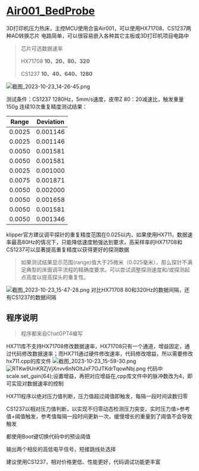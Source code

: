 # [Air001_BedProbe](https://github.com/aoangen/Air001_BedProbe)

3D打印机压力热床，主控MCU使用合宙Air001，可以使用HX71708、CS1237两种AD转换芯片
电路简单，可以很容易嵌入各种其它主板或3D打印机项目电路中



> 芯片可选数据速率
> 
> HX71708 **10、20、80、320**
> 
> CS1237 **10、40、640、1280**



![截图_2023-10-23_14-26-45.png](https://s2.loli.net/2023/10/23/9xsdfjF1c4yCkgL.png)



测试条件：CS1237 1280Hz，5mm/s速度，皮带Z 80：20减速比，触发重量150g
连续10次重复精度测试结果：

| Range  | Deviation |
| ------ | --------- |
| 0.0025 | 0.001146  |
| 0.0025 | 0.001146  |
| 0.0050 | 0.001581  |
| 0.0050 | 0.001581  |
| 0.0025 | 0.001000  |
| 0.0075 | 0.001871  |
| 0.0050 | 0.002000  |
| 0.0050 | 0.001658  |
| 0.0050 | 0.001581  |
| 0.0050 | 0.001346  |

klipper官方建议调平探针的重复精度范围在0.025以内，如果使用HX711，数据速率最高80Hz的情况下，只能降低速度勉强达到要求，高采样率的HX71708和CS1237可以显著提高重复精度以获得更好的探测数据

> 如果测试结果显示范围(range)值大于25微米（0.025毫米），那么探针不满足典型的床面调平流程的精确度要求。可以尝试调整探测速度和/或探测起点高度以提高探头的重复性。

![截图_2023-10-23_15-47-28.png](https://s2.loli.net/2023/10/23/CWjFhsDMmn9zIQR.png)
对比HX71708 80和320Hz的数据间隔，还有CS1237的数据间隔

## 程序说明

> 程序都来自ChatGPT4编写

HX711库不支持HX71708修改数据速率，HX71708只有一个通道，增益固定，通过代码修改数据速率；而HX711通过硬件修改速率，代码修改增益，所以需要修改hx711.cpp的库文件
![截图_2023-10-23_15-59-30.png](https://s2.loli.net/2023/10/23/RGyBl7eSj8WkuN3.png)
![RTKw9UnKRZjVjXnvv6nNOltJxF7OJTKdrTqowNbj.png](https://s2.loli.net/2023/10/23/gKIcJoqEwVU5Pxk.png)
代码中scale.set_gain(64);设置增益，再把对应增益在,cpp库文件中的脉冲数改为4，即可实现对数据速率的控制

HX711程序以绝对压力值判断，压力值超过阈值即触发，每隔一段时间读数归零

CS1237以相对压力值判断，以实现不归零动态检测压力突变，实时压力值>参考值+阈值触发，参考值每隔一段时间更新一次，缓慢增长的重量到了阈值不会导致触发

都使用Boot键切换代码中的预设阈值

输出两个相反的高低电平信号，短接跳线处选择

建议使用CS1237，相对价格更低、性能更好，代码调试功能更丰富
